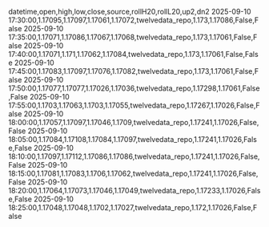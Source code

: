 datetime,open,high,low,close,source,rollH20,rollL20,up2,dn2
2025-09-10 17:30:00,1.17095,1.17097,1.17061,1.17072,twelvedata_repo,1.173,1.17086,False,False
2025-09-10 17:35:00,1.17071,1.17086,1.17067,1.17068,twelvedata_repo,1.173,1.17061,False,False
2025-09-10 17:40:00,1.17071,1.171,1.17062,1.17084,twelvedata_repo,1.173,1.17061,False,False
2025-09-10 17:45:00,1.17083,1.17097,1.17076,1.17082,twelvedata_repo,1.173,1.17061,False,False
2025-09-10 17:50:00,1.17077,1.17077,1.17026,1.17036,twelvedata_repo,1.17298,1.17061,False,False
2025-09-10 17:55:00,1.1703,1.17063,1.1703,1.17055,twelvedata_repo,1.17267,1.17026,False,False
2025-09-10 18:00:00,1.17057,1.17097,1.17046,1.1709,twelvedata_repo,1.17241,1.17026,False,False
2025-09-10 18:05:00,1.17084,1.17108,1.17084,1.17097,twelvedata_repo,1.17241,1.17026,False,False
2025-09-10 18:10:00,1.17097,1.17112,1.17086,1.17086,twelvedata_repo,1.17241,1.17026,False,False
2025-09-10 18:15:00,1.17081,1.17083,1.1706,1.17062,twelvedata_repo,1.17241,1.17026,False,False
2025-09-10 18:20:00,1.17064,1.17073,1.17046,1.17049,twelvedata_repo,1.17233,1.17026,False,False
2025-09-10 18:25:00,1.17048,1.17048,1.1702,1.17027,twelvedata_repo,1.172,1.17026,False,False
